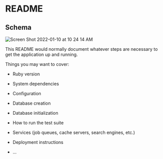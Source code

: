 # README

## Schema

![Screen Shot 2022-01-10 at 10 24 14 AM](https://user-images.githubusercontent.com/84806907/148810410-6f47400f-dc66-4c9e-bec8-55d4064e5b0e.png)




This README would normally document whatever steps are necessary to get the
application up and running.

Things you may want to cover:

* Ruby version

* System dependencies

* Configuration

* Database creation

* Database initialization

* How to run the test suite

* Services (job queues, cache servers, search engines, etc.)

* Deployment instructions

* ...
